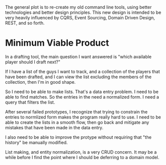 The general plot is to re-create my old command line tools, using better
technologies and better design principles.  This new design is intended to
be very heavily influenced by CQRS, Event Sourcing, Domain Driven Design,
REST, and so forth.

# Minimum Viable Product #

In a drafting tool, the main question I want answered is "which available
player should I draft next?"

If I have a list of the guys I want to track, and a collection of the
players that have been drafted, and I can view the list excluding the
members of the collection, then I'm in good shape.

So I need to be able to make lists.  That's a data entry problem.  I
need to be able to find matches.  So the entries in the need a normalized
form.  I need a query that filters the list.

After several failed prototypes, I recognize that trying to constrain the
entries to normlized form makes the program really hard to use.  I need to
be able to create the lists in a smooth flow, then go back and mitigate
any mistakes that have been made in the data entry.

I also need to be able to improve the protype without requiring that "the
history" be manually modified.

List making, and entity normalization, is a very CRUD concern.  It may be
a while before I find the point where I should be deferring to a domain
model.






